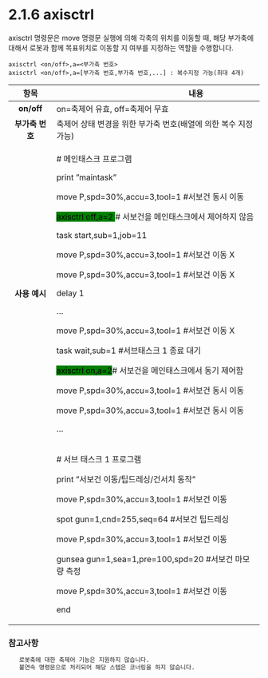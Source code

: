 ﻿# 2.1.6 axisctrl

axisctrl 명령문은 move 명령문 실행에 의해 각축의 위치를 이동할 때, 해당 부가축에 대해서 로봇과 함께 목표위치로 이동할 지 여부를 지정하는 역할을 수행합니다.  

```
axisctrl <on/off>,a=<부가축 번호>
axisctrl <on/off>,a=[부가축 번호,부가축 번호,...] : 복수지정 가능(최대 4개)
```

|    **항목**    | 　　　　　　　　　　**내용**                                  |
| :----------: | ------------------------------------------------- |
| **on/off** | on=축제어 유효, off=축제어 무효                       |
| **부가축 번호** | 축제어 상태 변경을 위한 부가축 번호(배열에 의한 복수 지정 가능)                       |
|    **사용 예시**   | <p># 메인태스크 프로그램</p><p>print ”maintask”</p><p>move P,spd=30%,accu=3,tool=1  #서보건 동시 이동</p><p><mark style="background-color:green;">axisctrl off,a=2 </mark># 서보건을 메인태스크에서 제어하지 않음</p><p>task start,sub=1,job=11</p><p>move P,spd=30%,accu=3,tool=1  #서보건 이동 X</p><p>move P,spd=30%,accu=3,tool=1  #서보건 이동 X</p><p>delay 1</p><p>…</p><p>move P,spd=30%,accu=3,tool=1  #서보건 이동 X</p><p>task wait,sub=1 #서브태스크 1 종료 대기</p><p><mark style="background-color:green;">axisctrl on,a=2</mark># 서보건을 메인태스크에서 동기 제어함</p><p>move P,spd=30%,accu=3,tool=1  #서보건 동시 이동</p><p>move P,spd=30%,accu=3,tool=1  #서보건 동시 이동</p><p>…</p> |
|                | <p># 서브 태스크 1 프로그램</p><p>print ”서보건 이동/팁드레싱/건서치 동작”</p><p>move P,spd=30%,accu=3,tool=1  #서보건 이동</p><p>spot gun=1,cnd=255,seq=64 #서보건 팁드레싱</p><p>move P,spd=30%,accu=3,tool=1  #서보건 이동</p><p>gunsea gun=1,sea=1,pre=100,spd=20  #서보건 마모량 측정</p><p>move P,spd=30%,accu=3,tool=1  #서보건 이동</p><p>end</p>

### 참고사항

```python
   로봇축에 대한 축제어 기능은 지원하지 않습니다.
   불연속 명령문으로 처리되어 해당 스텝은 코너링을 하지 않습니다.
```
